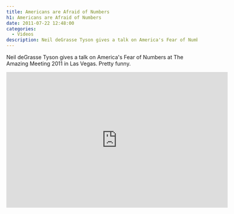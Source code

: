 ```yaml
---
title: Americans are Afraid of Numbers
h1: Americans are Afraid of Numbers
date: 2011-07-22 12:48:00
categories:
  - Videos
description: Neil deGrasse Tyson gives a talk on America's Fear of Numbers at The Amazing Meeting 2011 in Las Vegas. Pretty funny.
---
```

Neil deGrasse Tyson gives a talk on America's Fear of Numbers at The Amazing Meeting 2011 in Las Vegas. Pretty funny.

<iframe type="text/html" width="584" height="359" src="http://www.youtube.com/embed/K6Y8tG6pJDY" frameborder="0">

Source: <a title="America's Fear of Numbers" href="http://www.youtube.com/watch?v=K6Y8tG6pJDY" target="_blank">YouTube</a>
